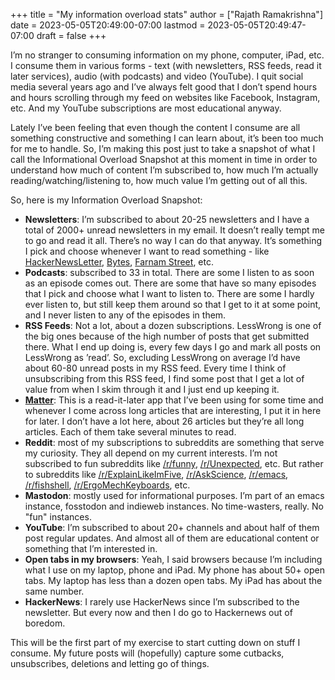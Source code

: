 +++
title = "My information overload stats"
author = ["Rajath Ramakrishna"]
date = 2023-05-05T20:49:00-07:00
lastmod = 2023-05-05T20:49:47-07:00
draft = false
+++

I’m no stranger to consuming information on my phone, computer, iPad, etc. I consume them in various forms - text (with newsletters, RSS feeds, read it later services), audio (with podcasts) and video (YouTube). I quit social media several years ago and I’ve always felt good that I don’t spend hours and hours scrolling through my feed on websites like Facebook, Instagram, etc. And my YouTube subscriptions are most educational anyway.

Lately I’ve been feeling that even though the content I consume are all something constructive and something I can learn about, it’s been too much for me to handle. So, I’m making this post just to take a snapshot of what I call the Informational Overload Snapshot at this moment in time in order to understand how much of content I’m subscribed to, how much I’m actually reading/watching/listening to, how much value I’m getting out of all this.

So, here is my Information Overload Snapshot:

-   **Newsletters**: I’m subscribed to about 20-25 newsletters and I have a total of 2000+ unread newsletters in my email. It doesn’t really tempt me to go and read it all. There’s no way I can do that anyway. It’s something I pick and choose whenever I want to read something - like [HackerNewsLetter](https://hackernewsletter.com/), [Bytes](https://bytes.dev/), [Farnam Street](https://fs.blog/newsletter/), etc.
-   **Podcasts**: subscribed to 33 in total. There are some I listen to as soon as an episode comes out. There are some that have so many episodes that I pick and choose what I want to listen to. There are some I hardly ever listen to, but still keep them around so that I get to it at some point, and I never listen to any of the episodes in them.
-   **RSS Feeds**: Not a lot, about a dozen subscriptions. LessWrong is one of the big ones because of the high number of posts that get submitted there. What I end up doing is, every few days I go and mark all posts on LessWrong as ’read’. So, excluding LessWrong on average I’d have about 60-80 unread posts in my RSS feed. Every time I think of unsubscribing from this RSS feed, I find some post that I get a lot of value from when I skim through it and I just end up keeping it.
-   **[Matter](https://hq.getmatter.com/)**: This is a read-it-later app that I’ve been using for some time and whenever I come across long articles that are interesting, I put it in here for later. I don’t have a lot here, about 26 articles but they’re all long articles. Each of them take several minutes to read.
-   **Reddit**: most of my subscriptions to subreddits are something that serve my curiosity. They all depend on my current interests. I’m not subscribed to fun subreddits like [/r/funny](https://reddit.com/r/funny), [/r/Unexpected](https://reddit.com/r/Unexpected), etc. But rather to subreddits like [/r/ExplainLikeImFive](https://reddit.com/r/ExplainLikeImFive), [/r/AskScience](https://reddit.com/r/AskScience), [/r/emacs](https://www.reddit.com/r/emacs), [/r/fishshell](https://www.reddit.com/r/fishshell), [/r/ErgoMechKeyboards](https://reddit.com/r/ErgoMechKeyboards), etc.
-   **Mastodon**: mostly used for informational purposes. I’m part of an emacs instance, fosstodon and indieweb instances. No time-wasters, really. No "fun" instances.
-   **YouTube**: I’m subscribed to about 20+ channels and about half of them post regular updates. And almost all of them are educational content or something that I’m interested in.
-   **Open tabs in my browsers**: Yeah, I said browsers because I’m including what I use on my laptop, phone and iPad. My phone has about 50+ open tabs. My laptop has less than a dozen open tabs. My iPad has about the same number.
-   **HackerNews**: I rarely use HackerNews since I’m subscribed to the newsletter. But every now and then I do go to Hackernews out of boredom.

This will be the first part of my exercise to start cutting down on stuff I consume. My future posts will (hopefully) capture some cutbacks, unsubscribes, deletions and letting go of things.
